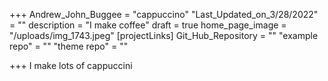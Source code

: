 +++
Andrew_John_Buggee = "cappuccino"
"Last_Updated_on_3/28/2022" = ""
description = "I make coffee"
draft = true
home_page_image = "/uploads/img_1743.jpeg"
[projectLinks]
Git_Hub_Repository = ""
"example repo" = ""
"theme repo" = ""

+++
I make lots of cappuccini